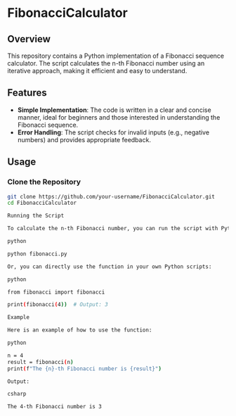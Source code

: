 # FibonacciCalculator

## Overview

This repository contains a Python implementation of a Fibonacci sequence calculator. The script calculates the n-th Fibonacci number using an iterative approach, making it efficient and easy to understand.

## Features

- **Simple Implementation**: The code is written in a clear and concise manner, ideal for beginners and those interested in understanding the Fibonacci sequence.
- **Error Handling**: The script checks for invalid inputs (e.g., negative numbers) and provides appropriate feedback.

## Usage

### Clone the Repository

```bash
git clone https://github.com/your-username/FibonacciCalculator.git
cd FibonacciCalculator

Running the Script

To calculate the n-th Fibonacci number, you can run the script with Python:

python

python fibonacci.py

Or, you can directly use the function in your own Python scripts:

python

from fibonacci import fibonacci

print(fibonacci(4))  # Output: 3

Example

Here is an example of how to use the function:

python

n = 4
result = fibonacci(n)
print(f"The {n}-th Fibonacci number is {result}")

Output:

csharp

The 4-th Fibonacci number is 3
